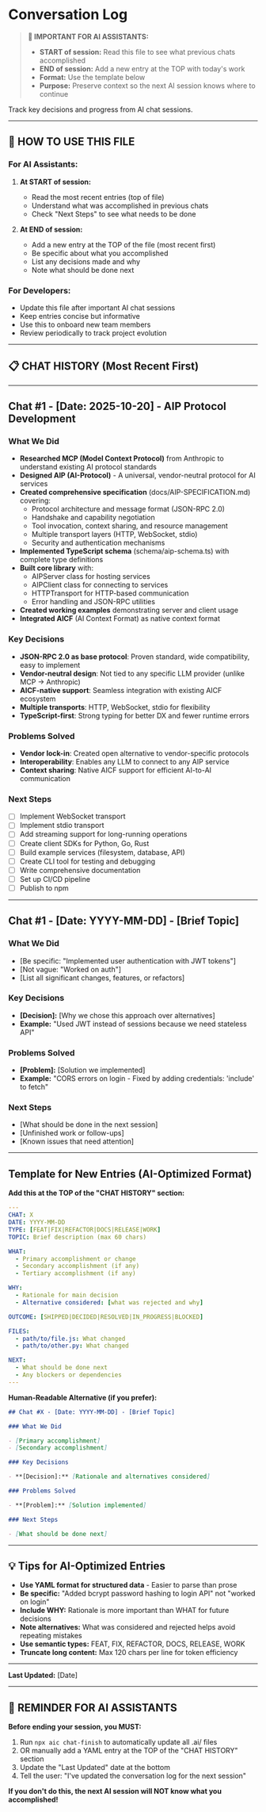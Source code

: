 # Conversation Log

> **📝 IMPORTANT FOR AI ASSISTANTS:**
>
> - **START of session:** Read this file to see what previous chats accomplished
> - **END of session:** Add a new entry at the TOP with today's work
> - **Format:** Use the template below
> - **Purpose:** Preserve context so the next AI session knows where to continue

Track key decisions and progress from AI chat sessions.

---

## 🔄 HOW TO USE THIS FILE

### For AI Assistants:

1. **At START of session:**

   - Read the most recent entries (top of file)
   - Understand what was accomplished in previous chats
   - Check "Next Steps" to see what needs to be done

2. **At END of session:**
   - Add a new entry at the TOP of the file (most recent first)
   - Be specific about what you accomplished
   - List any decisions made and why
   - Note what should be done next

### For Developers:

- Update this file after important AI chat sessions
- Keep entries concise but informative
- Use this to onboard new team members
- Review periodically to track project evolution

---

## 📋 CHAT HISTORY (Most Recent First)

---

## Chat #1 - [Date: 2025-10-20] - AIP Protocol Development

### What We Did

- **Researched MCP (Model Context Protocol)** from Anthropic to understand existing AI protocol standards
- **Designed AIP (AI-Protocol)** - A universal, vendor-neutral protocol for AI services
- **Created comprehensive specification** (docs/AIP-SPECIFICATION.md) covering:
  - Protocol architecture and message format (JSON-RPC 2.0)
  - Handshake and capability negotiation
  - Tool invocation, context sharing, and resource management
  - Multiple transport layers (HTTP, WebSocket, stdio)
  - Security and authentication mechanisms
- **Implemented TypeScript schema** (schema/aip-schema.ts) with complete type definitions
- **Built core library** with:
  - AIPServer class for hosting services
  - AIPClient class for connecting to services
  - HTTPTransport for HTTP-based communication
  - Error handling and JSON-RPC utilities
- **Created working examples** demonstrating server and client usage
- **Integrated AICF** (AI Context Format) as native context format

### Key Decisions

- **JSON-RPC 2.0 as base protocol**: Proven standard, wide compatibility, easy to implement
- **Vendor-neutral design**: Not tied to any specific LLM provider (unlike MCP → Anthropic)
- **AICF-native support**: Seamless integration with existing AICF ecosystem
- **Multiple transports**: HTTP, WebSocket, stdio for flexibility
- **TypeScript-first**: Strong typing for better DX and fewer runtime errors

### Problems Solved

- **Vendor lock-in**: Created open alternative to vendor-specific protocols
- **Interoperability**: Enables any LLM to connect to any AIP service
- **Context sharing**: Native AICF support for efficient AI-to-AI communication

### Next Steps

- [ ] Implement WebSocket transport
- [ ] Implement stdio transport
- [ ] Add streaming support for long-running operations
- [ ] Create client SDKs for Python, Go, Rust
- [ ] Build example services (filesystem, database, API)
- [ ] Create CLI tool for testing and debugging
- [ ] Write comprehensive documentation
- [ ] Set up CI/CD pipeline
- [ ] Publish to npm

---

## Chat #1 - [Date: YYYY-MM-DD] - [Brief Topic]

### What We Did

- [Be specific: "Implemented user authentication with JWT tokens"]
- [Not vague: "Worked on auth"]
- [List all significant changes, features, or refactors]

### Key Decisions

- **[Decision]:** [Why we chose this approach over alternatives]
- **Example:** "Used JWT instead of sessions because we need stateless API"

### Problems Solved

- **[Problem]:** [Solution we implemented]
- **Example:** "CORS errors on login - Fixed by adding credentials: 'include' to fetch"

### Next Steps

- [What should be done in the next session]
- [Unfinished work or follow-ups]
- [Known issues that need attention]

---

## Template for New Entries (AI-Optimized Format)

**Add this at the TOP of the "CHAT HISTORY" section:**

```yaml
---
CHAT: X
DATE: YYYY-MM-DD
TYPE: [FEAT|FIX|REFACTOR|DOCS|RELEASE|WORK]
TOPIC: Brief description (max 60 chars)

WHAT:
  - Primary accomplishment or change
  - Secondary accomplishment (if any)
  - Tertiary accomplishment (if any)

WHY:
  - Rationale for main decision
  - Alternative considered: [what was rejected and why]

OUTCOME: [SHIPPED|DECIDED|RESOLVED|IN_PROGRESS|BLOCKED]

FILES:
  - path/to/file.js: What changed
  - path/to/other.py: What changed

NEXT:
  - What should be done next
  - Any blockers or dependencies
---
```

**Human-Readable Alternative (if you prefer):**

```markdown
## Chat #X - [Date: YYYY-MM-DD] - [Brief Topic]

### What We Did

- [Primary accomplishment]
- [Secondary accomplishment]

### Key Decisions

- **[Decision]:** [Rationale and alternatives considered]

### Problems Solved

- **[Problem]:** [Solution implemented]

### Next Steps

- [What should be done next]
```

---

## 💡 Tips for AI-Optimized Entries

- **Use YAML format for structured data** - Easier to parse than prose
- **Be specific:** "Added bcrypt password hashing to login API" not "worked on login"
- **Include WHY:** Rationale is more important than WHAT for future decisions
- **Note alternatives:** What was considered and rejected helps avoid repeating mistakes
- **Use semantic types:** FEAT, FIX, REFACTOR, DOCS, RELEASE, WORK
- **Truncate long content:** Max 120 chars per line for token efficiency

---

**Last Updated:** [Date]

---

## 🚨 REMINDER FOR AI ASSISTANTS

**Before ending your session, you MUST:**

1. Run `npx aic chat-finish` to automatically update all .ai/ files
2. OR manually add a YAML entry at the TOP of the "CHAT HISTORY" section
3. Update the "Last Updated" date at the bottom
4. Tell the user: "I've updated the conversation log for the next session"

**If you don't do this, the next AI session will NOT know what you accomplished!**
